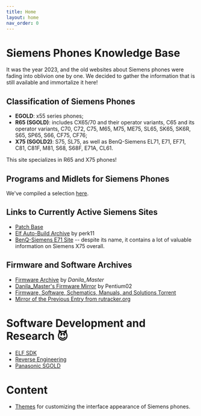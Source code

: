 ```yaml
---
title: Home
layout: home
nav_order: 0
---
```

# Siemens Phones Knowledge Base

It was the year 2023, and the old websites about Siemens phones were fading into oblivion one by one. We decided to gather the information that is still available and immortalize it here!

## Classification of Siemens Phones
 * **EGOLD**: x55 series phones;
 * **R65 (SGOLD)**: includes CX65/70 and their operator variants, C65 and its operator variants, C70, C72, C75, M65, M75, ME75, SL65, SK65, SK6R, S65, SP65, S66, CF75, CF76;
 * **X75 (SGOLD2)**: S75, SL75, as well as BenQ-Siemens EL71, E71, EF71, C81, C81F, M81, S68, S68F, E71A, CL61.

 This site specializes in R65 and X75 phones!

## Programs and Midlets for Siemens Phones
We've compiled a selection [here](required_software.md).

## Links to Currently Active Siemens Sites

* [Patch Base](https://patches.kibab.com)
* [Elf Auto-Build Archive](https://archive.perk11.info/elf/) by perk11
* [BenQ-Siemens E71 Site](http://e71.ru) -- despite its name, it contains a lot of valuable information on Siemens X75 overall.

## Firmware and Software Archives
* [Firmware Archive](https://disk.yandex.ru/d/NHwLJphOEdoeA/flash/FW) by _Danila_Master_
* [Danila_Master's Firmware Mirror](https://stuff.pentium02.org/Siemens/) by Pentium02
* [Firmware, Software, Schematics, Manuals, and Solutions Torrent](https://rutracker.org/forum/viewtopic.php?t=2273781)
* [Mirror of the Previous Entry from rutracker.org](https://stuff.pentium02.org/Siemens_rutracker.tar.gz)

# Software Development and Research 😈
* [ELF SDK](https://github.com/siemens-mobile-hacks/sdk)
* [Reverse Engineering](./reverse-engineering/)
* [Panasonic SGOLD](panasonic_en.md)

# Content

* [Themes](https://github.com/siemens-mobile-hacks/UI-Themes/blob/main/README.md) for customizing the interface appearance of Siemens phones.
